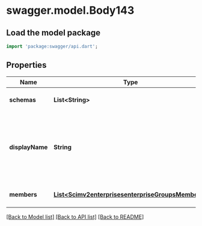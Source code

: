 # swagger.model.Body143

## Load the model package
```dart
import 'package:swagger/api.dart';
```

## Properties
Name | Type | Description | Notes
------------ | ------------- | ------------- | -------------
**schemas** | **List&lt;String&gt;** | The SCIM schema URIs. | [default to []]
**displayName** | **String** | The name of the SCIM group. This must match the GitHub organization that the group maps to. | [default to null]
**members** | [**List&lt;Scimv2enterprisesenterpriseGroupsMembers&gt;**](Scimv2enterprisesenterpriseGroupsMembers.md) |  | [optional] [default to []]

[[Back to Model list]](../README.md#documentation-for-models) [[Back to API list]](../README.md#documentation-for-api-endpoints) [[Back to README]](../README.md)

